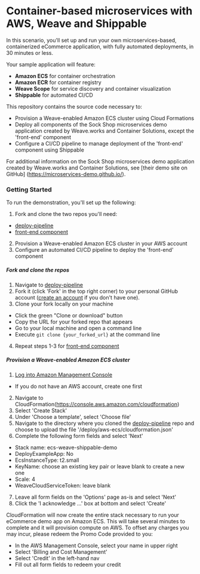 # Container-based microservices with AWS, Weave and Shippable

In this scenario, you'll set up and run your own microservices-based,
containerized eCommerce application, with fully automated deployments, in 30
minutes or less.

Your sample application will feature:
  * **Amazon ECS** for container orchestration
  * **Amazon ECR** for container registry
  * **Weave Scope** for service discovery and container visualization
  * **Shippable** for automated CI/CD

This repository contains the source code necessary to:
* Provision a Weave-enabled Amazon ECS cluster using Cloud Formations
* Deploy all components of the Sock Shop microservices demo application created
by Weave.works and Container Solutions, except the 'front-end' component
* Configure a CI/CD pipeline to manage deployment of the 'front-end' component
using Shippable

For additional information on the Sock Shop microservices demo application created
by Weave.works and Container Solutions, see [their demo site on GitHub]
(https://microservices-demo.github.io/).

### Getting Started

To run the demonstration, you'll set up the following:
1. Fork and clone the two repos you'll need:
  * [deploy-pipeline](https://github.com/ecs-weave-shippable-demo/deploy-pipeline)
  * [front-end component](https://github.com/ecs-weave-shippable-demo/front-end)
2. Provision a Weave-enabled Amazon ECS cluster in your AWS account
3. Configure an automated CI/CD pipeline to deploy the 'front-end' component

##### Fork and clone the repos

1. Navigate to [deploy-pipeline](https://github.com/ecs-weave-shippable-demo/deploy-pipeline)
2. Fork it (click 'Fork' in the top right corner) to your personal GitHub account ([create an account](https://github.com/join?source=header-home)
if you don't have one).
3. Clone your fork locally on your machine
  * Click the green "Clone or download" button
  * Copy the URL for your forked repo that appears
  * Go to your local machine and open a command line
  * Execute `git clone {your_forked_url}` at the command line
4. Repeat steps 1-3 for [front-end component](https://github.com/ecs-weave-shippable-demo/front-end)

##### Provision a Weave-enabled Amazon ECS cluster

1. [Log into Amazon Management Console](https://console.aws.amazon.com/console/home)
  * If you do not have an AWS account, create one first
2. Navigate to CloudFormation(https://console.aws.amazon.com/cloudformation)
3. Select 'Create Stack'
4. Under 'Choose a template', select 'Choose file'
5. Navigate to the directory where you cloned the [deploy-pipeline](https://github.com/ecs-weave-shippable-demo/deploy-pipeline) repo
and choose to upload the file '/deploy/aws-ecs/cloudformation.json'
6. Complete the following form fields and select 'Next'
  * Stack name: ecs-weave-shippable-demo
  * DeployExampleApp: No
  * EcsInstanceType: t2.small
  * KeyName: choose an existing key pair or leave blank to create a new one
  * Scale: 4
  * WeaveCloudServiceToken: leave blank
7. Leave all form fields on the 'Options' page as-is and select 'Next'
8. Click the 'I acknowledge ...' box at bottom and select 'Create'

CloudFormation will now create the entire stack necessary to run your eCommerce
demo app on Amazon ECS. This will take several minutes to complete and it will
provision compute on AWS. To offset any charges you may incur, please redeem the
Promo Code provided to you:
  * In the AWS Management Console, select your name in upper right
  * Select 'Billing and Cost Management'
  * Select 'Credit' in the left-hand nav
  * Fill out all form fields to redeem your credit


###

